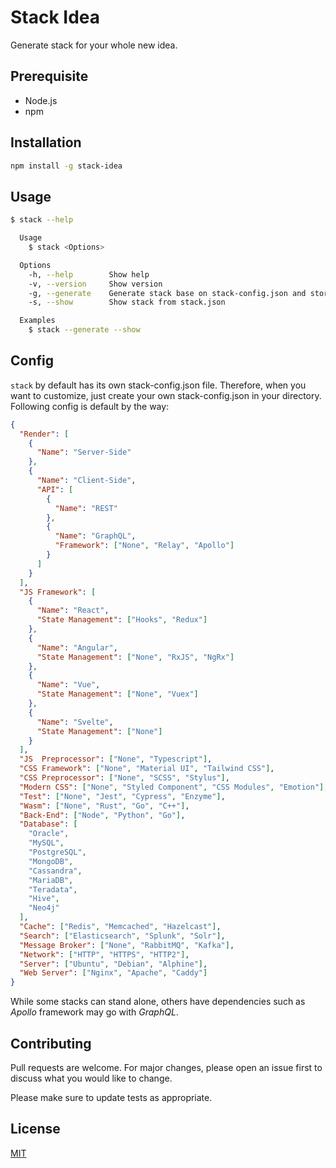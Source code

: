 # Stack Idea

Generate stack for your whole new idea.

## Prerequisite

- Node.js
- npm

## Installation

```bash
npm install -g stack-idea
```

## Usage

```bash
$ stack --help

  Usage
    $ stack <Options>

  Options
    -h, --help        Show help
    -v, --version     Show version
    -g, --generate    Generate stack base on stack-config.json and store in stack.json
    -s, --show        Show stack from stack.json

  Examples
    $ stack --generate --show
```

## Config

```stack``` by default has its own stack-config.json file. Therefore, when you want to customize, just create your own stack-config.json in your directory. Following config is default by the way:

```json
{
  "Render": [
    {
      "Name": "Server-Side"
    },
    {
      "Name": "Client-Side",
      "API": [
        {
          "Name": "REST"
        },
        {
          "Name": "GraphQL",
          "Framework": ["None", "Relay", "Apollo"]
        }
      ]
    }
  ],
  "JS Framework": [
    {
      "Name": "React",
      "State Management": ["Hooks", "Redux"]
    },
    {
      "Name": "Angular",
      "State Management": ["None", "RxJS", "NgRx"]
    },
    {
      "Name": "Vue",
      "State Management": ["None", "Vuex"]
    },
    {
      "Name": "Svelte",
      "State Management": ["None"]
    }
  ],
  "JS  Preprocessor": ["None", "Typescript"],
  "CSS Framework": ["None", "Material UI", "Tailwind CSS"],
  "CSS Preprocessor": ["None", "SCSS", "Stylus"],
  "Modern CSS": ["None", "Styled Component", "CSS Modules", "Emotion"],
  "Test": ["None", "Jest", "Cypress", "Enzyme"],
  "Wasm": ["None", "Rust", "Go", "C++"],
  "Back-End": ["Node", "Python", "Go"],
  "Database": [
    "Oracle",
    "MySQL",
    "PostgreSQL",
    "MongoDB",
    "Cassandra",
    "MariaDB",
    "Teradata",
    "Hive",
    "Neo4j"
  ],
  "Cache": ["Redis", "Memcached", "Hazelcast"],
  "Search": ["Elasticsearch", "Splunk", "Solr"],
  "Message Broker": ["None", "RabbitMQ", "Kafka"],
  "Network": ["HTTP", "HTTPS", "HTTP2"],
  "Server": ["Ubuntu", "Debian", "Alphine"],
  "Web Server": ["Nginx", "Apache", "Caddy"]
}
```

While some stacks can stand alone, others have dependencies such as *Apollo* framework may go with *GraphQL*. 

## Contributing

Pull requests are welcome. For major changes, please open an issue first to discuss what you would like to change.

Please make sure to update tests as appropriate.

## License

[MIT](https://choosealicense.com/licenses/mit/)
